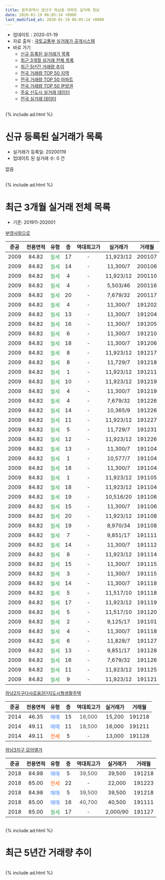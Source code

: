 ```yaml
---
title: 광주광역시 광산구 하남동 아파트 실거래 정보
date: 2020-01-19 06:05:14 +0900
last_modified_at: 2020-01-19 06:05:14 +0900
---
```


* 업데이트 : 2020-01-19
* 자료 출처 : [국토교통부 실거래가 공개시스템](http://rt.molit.go.kr)
* 바로 가기
    * [신규 등록된 실거래가 목록](#신규-등록된-실거래가-목록)
    * [최근 3개월 실거래 전체 목록](#최근-3개월-실거래-전체-목록)
    * [최근 5년간 거래량 추이](#최근-5년간-거래량-추이)
    * [전국 거래량 TOP 50 지역](https://apt-info.github.io/apt-trade-info/최근-3개월-전국에서-가장-거래가-많이-발생한-지역)
    * [전국 거래량 TOP 50 아파트](https://apt-info.github.io/apt-trade-info/최근-3개월-전국에서-가장-거래가-많이-발생한-아파트)
    * [전국 거래량 TOP 50 분양권](https://apt-info.github.io/apt-trade-info/최근-3개월-전국에서-가장-거래가-많이-발생한-분양권)
    * [주요 신도시 실거래 데이터](https://apt-info.github.io/apt-trade-info/주요-신도시)
    * [전국 실거래 데이터](https://apt-info.github.io/apt-trade-info/전국)
<br>
{% include ad.html %}
<br>

# 신규 등록된 실거래가 목록
* 실거래가 등록일: 20200119
* 업데이트 된 실거래 수: 0 건

없음

<br>
{% include ad.html %}
<br>

# 최근 3개월 실거래 전체 목록
* 기준: 201911-202001


[부영사랑으로](https://search.naver.com/search.naver?query=%EA%B4%91%EC%A3%BC%EA%B4%91%EC%97%AD%EC%8B%9C+%EA%B4%91%EC%82%B0%EA%B5%AC+%ED%95%98%EB%82%A8%EB%8F%99+%EB%B6%80%EC%98%81%EC%82%AC%EB%9E%91%EC%9C%BC%EB%A1%9C)

|준공|전용면적|유형|층|역대최고가|실거래가|거래월|
|:---:|:---:|:---:|:---:|:---:|:---:|:---:|
|2009|84.82|<span style="color:#34a853">월세</span>|17|<span style="color:#444444">-</span>|11,923/12|200107|
|2009|84.82|<span style="color:#34a853">월세</span>|14|<span style="color:#444444">-</span>|11,300/7|200106|
|2009|84.82|<span style="color:#34a853">월세</span>|4|<span style="color:#444444">-</span>|11,923/12|200110|
|2009|84.82|<span style="color:#34a853">월세</span>|4|<span style="color:#444444">-</span>|5,503/46|200116|
|2009|84.82|<span style="color:#34a853">월세</span>|20|<span style="color:#444444">-</span>|7,679/32|200117|
|2009|84.82|<span style="color:#34a853">월세</span>|4|<span style="color:#444444">-</span>|11,300/7|191202|
|2009|84.82|<span style="color:#34a853">월세</span>|13|<span style="color:#444444">-</span>|11,300/7|191204|
|2009|84.82|<span style="color:#34a853">월세</span>|16|<span style="color:#444444">-</span>|11,300/7|191205|
|2009|84.82|<span style="color:#34a853">월세</span>|6|<span style="color:#444444">-</span>|11,300/7|191210|
|2009|84.82|<span style="color:#34a853">월세</span>|18|<span style="color:#444444">-</span>|11,300/7|191206|
|2009|84.82|<span style="color:#34a853">월세</span>|8|<span style="color:#444444">-</span>|11,923/12|191217|
|2009|84.82|<span style="color:#34a853">월세</span>|8|<span style="color:#444444">-</span>|11,729/7|191218|
|2009|84.82|<span style="color:#34a853">월세</span>|1|<span style="color:#444444">-</span>|11,923/12|191211|
|2009|84.82|<span style="color:#34a853">월세</span>|10|<span style="color:#444444">-</span>|11,923/12|191219|
|2009|84.82|<span style="color:#34a853">월세</span>|4|<span style="color:#444444">-</span>|11,300/7|191219|
|2009|84.82|<span style="color:#34a853">월세</span>|4|<span style="color:#444444">-</span>|7,679/32|191226|
|2009|84.82|<span style="color:#34a853">월세</span>|14|<span style="color:#444444">-</span>|10,365/9|191226|
|2009|84.82|<span style="color:#34a853">월세</span>|11|<span style="color:#444444">-</span>|11,923/12|191227|
|2009|84.82|<span style="color:#34a853">월세</span>|5|<span style="color:#444444">-</span>|11,729/7|191231|
|2009|84.82|<span style="color:#34a853">월세</span>|12|<span style="color:#444444">-</span>|11,923/12|191226|
|2009|84.82|<span style="color:#34a853">월세</span>|13|<span style="color:#444444">-</span>|11,300/7|191104|
|2009|84.82|<span style="color:#34a853">월세</span>|1|<span style="color:#444444">-</span>|10,577/7|191104|
|2009|84.82|<span style="color:#34a853">월세</span>|18|<span style="color:#444444">-</span>|11,300/7|191104|
|2009|84.82|<span style="color:#34a853">월세</span>|1|<span style="color:#444444">-</span>|11,923/12|191105|
|2009|84.82|<span style="color:#34a853">월세</span>|18|<span style="color:#444444">-</span>|11,923/12|191104|
|2009|84.82|<span style="color:#34a853">월세</span>|19|<span style="color:#444444">-</span>|10,516/20|191106|
|2009|84.82|<span style="color:#34a853">월세</span>|15|<span style="color:#444444">-</span>|11,300/7|191106|
|2009|84.82|<span style="color:#34a853">월세</span>|20|<span style="color:#444444">-</span>|11,923/12|191108|
|2009|84.82|<span style="color:#34a853">월세</span>|19|<span style="color:#444444">-</span>|8,970/34|191108|
|2009|84.82|<span style="color:#34a853">월세</span>|7|<span style="color:#444444">-</span>|9,851/17|191111|
|2009|84.82|<span style="color:#34a853">월세</span>|14|<span style="color:#444444">-</span>|11,300/7|191112|
|2009|84.82|<span style="color:#34a853">월세</span>|8|<span style="color:#444444">-</span>|11,923/12|191114|
|2009|84.82|<span style="color:#34a853">월세</span>|15|<span style="color:#444444">-</span>|11,300/7|191115|
|2009|84.82|<span style="color:#34a853">월세</span>|3|<span style="color:#444444">-</span>|11,300/7|191115|
|2009|84.82|<span style="color:#34a853">월세</span>|14|<span style="color:#444444">-</span>|11,300/7|191118|
|2009|84.82|<span style="color:#34a853">월세</span>|5|<span style="color:#444444">-</span>|11,517/10|191118|
|2009|84.82|<span style="color:#34a853">월세</span>|17|<span style="color:#444444">-</span>|11,923/12|191119|
|2009|84.82|<span style="color:#34a853">월세</span>|5|<span style="color:#444444">-</span>|11,517/10|191120|
|2009|84.82|<span style="color:#34a853">월세</span>|2|<span style="color:#444444">-</span>|9,125/17|191101|
|2009|84.82|<span style="color:#34a853">월세</span>|4|<span style="color:#444444">-</span>|11,300/7|191118|
|2009|84.82|<span style="color:#34a853">월세</span>|6|<span style="color:#444444">-</span>|11,828/7|191127|
|2009|84.82|<span style="color:#34a853">월세</span>|13|<span style="color:#444444">-</span>|9,851/17|191128|
|2009|84.82|<span style="color:#34a853">월세</span>|16|<span style="color:#444444">-</span>|7,679/32|191126|
|2009|84.82|<span style="color:#34a853">월세</span>|11|<span style="color:#444444">-</span>|11,923/12|191125|
|2009|84.82|<span style="color:#34a853">월세</span>|9|<span style="color:#444444">-</span>|11,923/12|191121|


<script async src="//pagead2.googlesyndication.com/pagead/js/adsbygoogle.js"></script>
<!-- 기본 -->
<ins class="adsbygoogle"
     style="display:block"
     data-ad-client="ca-pub-1142216861245946"
     data-ad-slot="4805727019"
     data-ad-format="auto"
     data-full-width-responsive="true"></ins>
<script>
(adsbygoogle = window.adsbygoogle || []).push({});
</script>


[하남2지구다사로움3단지도시형생활주택](https://search.naver.com/search.naver?query=%EA%B4%91%EC%A3%BC%EA%B4%91%EC%97%AD%EC%8B%9C+%EA%B4%91%EC%82%B0%EA%B5%AC+%ED%95%98%EB%82%A8%EB%8F%99+%ED%95%98%EB%82%A82%EC%A7%80%EA%B5%AC%EB%8B%A4%EC%82%AC%EB%A1%9C%EC%9B%803%EB%8B%A8%EC%A7%80%EB%8F%84%EC%8B%9C%ED%98%95%EC%83%9D%ED%99%9C%EC%A3%BC%ED%83%9D)

|준공|전용면적|유형|층|역대최고가|실거래가|거래월|
|:---:|:---:|:---:|:---:|:---:|:---:|:---:|
|2014|46.35|<span style="color:#4285f3">매매</span>|15|<span style="color:#444444">16,000</span>|15,200|191218|
|2014|49.11|<span style="color:#4285f3">매매</span>|11|<span style="color:#444444">18,500</span>|16,000|191211|
|2014|49.11|<span style="color:#ff5a00">전세</span>|5|<span style="color:#444444">-</span>|13,000|191128|

[하남3지구 모아엘가](https://search.naver.com/search.naver?query=%EA%B4%91%EC%A3%BC%EA%B4%91%EC%97%AD%EC%8B%9C+%EA%B4%91%EC%82%B0%EA%B5%AC+%ED%95%98%EB%82%A8%EB%8F%99+%ED%95%98%EB%82%A83%EC%A7%80%EA%B5%AC+%EB%AA%A8%EC%95%84%EC%97%98%EA%B0%80)

|준공|전용면적|유형|층|역대최고가|실거래가|거래월|
|:---:|:---:|:---:|:---:|:---:|:---:|:---:|
|2018|84.98|<span style="color:#4285f3">매매</span>|5|<span style="color:#444444">39,500</span>|39,500|191218|
|2018|85.00|<span style="color:#ff5a00">전세</span>|22|<span style="color:#444444">-</span>|22,000|191223|
|2018|84.98|<span style="color:#4285f3">매매</span>|5|<span style="color:#444444">39,500</span>|39,500|191218|
|2018|85.00|<span style="color:#4285f3">매매</span>|16|<span style="color:#444444">40,700</span>|40,500|191111|
|2018|85.00|<span style="color:#34a853">월세</span>|17|<span style="color:#444444">-</span>|2,000/90|191127|


<br>
{% include ad.html %}
<br>

# 최근 5년간 거래량 추이


<div style="width:100%;">
    <canvas id="deal_progress" height="200"></canvas>
</div>

<script>
new Chart(document.getElementById("deal_progress"), {
    type: 'line',
    data: {
        labels: ['201501','201502','201503','201504','201505','201506','201507','201508','201509','201510','201511','201512','201601','201602','201603','201604','201605','201606','201607','201608','201609','201610','201611','201612','201701','201702','201703','201704','201705','201706','201707','201708','201709','201710','201711','201712','201801','201802','201803','201804','201805','201806','201807','201808','201809','201810','201811','201812','201901','201902','201903','201904','201905','201906','201907','201908','201909','201910','201911','201912','202001'],
        datasets: [{
            label: '매매',
            pointRadius: 1,
            data: [0, 0, 2, 2, 0, 0, 5, 3, 2, 10, 10, 9, 6, 3, 5, 3, 5, 5, 1, 1, 2, 4, 2, 1, 2, 2, 2, 2, 3, 4, 3, 3, 6, 2, 3, 5, 14, 18, 27, 24, 24, 31, 48, 72, 77, 59, 36, 16, 8, 6, 4, 0, 4, 3, 6, 6, 2, 5, 1, 4, 0],
            borderColor: "rgba(255, 201, 14, 1)",
            backgroundColor: "rgba(255, 201, 14, 0.5)",
            fill: false,
            lineTension: 0
        },{
            label: '전월세',
            pointRadius: 1,
            data: [9, 8, 13, 16, 22, 21, 39, 40, 30, 37, 24, 16, 8, 6, 9, 18, 21, 23, 37, 56, 30, 34, 23, 20, 22, 9, 14, 20, 24, 24, 38, 45, 38, 31, 32, 19, 16, 8, 12, 20, 27, 23, 37, 43, 36, 50, 39, 28, 38, 9, 15, 19, 32, 39, 41, 63, 51, 45, 27, 16, 5],
            borderColor: "rgba(0, 141, 185, 1)",
            backgroundColor: "rgba(0, 141, 185, 0.5)",
            fill: false,
            lineTension: 0
        }
        ]
    },
    options: {
        responsive: true,
        title: {
            display: false
        },
        tooltips: {
            mode: 'index',
            intersect: false
        },
        hover: {
            mode: 'nearest',
            intersect: true
        },
        scales: {
            xAxes: [{
                display: true,
                scaleLabel: {
                    display: true,
                    labelString: '년/월'
                }
            }],
            yAxes: [{
                display: true,
                ticks: {
                    suggestedMin: 0,
                },
                scaleLabel: {
                    display: true,
                    labelString: '실거래 수'
                }
            }]
        }
    }
});

</script>


<br>
{% include ad.html %}
<br>

